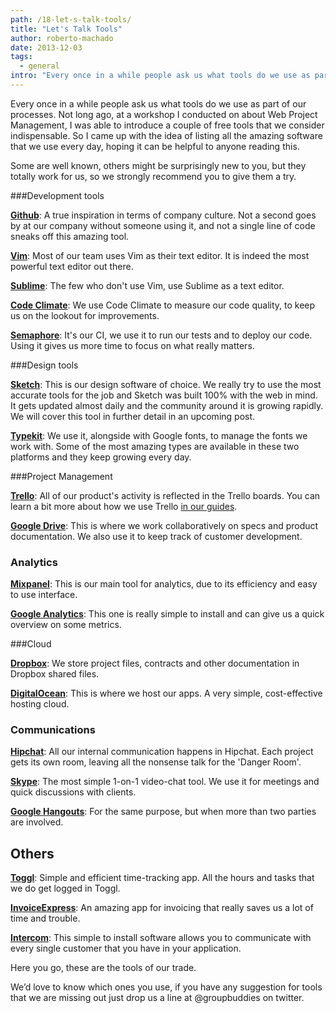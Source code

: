 ```yaml
---
path: /18-let-s-talk-tools/
title: "Let's Talk Tools"
author: roberto-machado
date: 2013-12-03
tags:
  - general
intro: "Every once in a while people ask us what tools do we use as part of our processes. Not long ago, at a workshop I conducted on about Web Project Management, I was able to introduce a couple of free tools that we consider indispensable. So I came up with the idea of listing all the amazing software that we use every day, hoping it can be helpful to anyone reading this."
---
```


Every once in a while people ask us what tools do we use as part of our processes. Not long ago, at a workshop I conducted on about Web Project Management, I was able to introduce a couple of free tools that we consider indispensable. So I came up with the idea of listing all the amazing software that we use every day, hoping it can be helpful to anyone reading this. 

Some are well known, others might be surprisingly new to you, but they totally work for us, so we strongly recommend you to give them a try. 

###Development tools

**[Github](https://github.com/)**:  A true inspiration in terms of company culture. Not a second goes by at our company without someone using it, and not a single line of code sneaks off this amazing tool.

**[Vim](https://www.vim.org/)**: Most of our team uses Vim as their text editor. It is indeed the most powerful text editor out there.

**[Sublime](https://www.sublimetext.com/)**: The few who don't use Vim, use Sublime as a text editor. 

**[Code Climate](https://codeclimate.com/)**: We use Code Climate to measure our code quality, to keep us on the lookout for improvements.

**[Semaphore](https://semaphoreapp.com/)**: It's our CI, we use it to run our tests and to deploy our code. Using it gives us more time to focus on what really matters.

###Design tools

**[Sketch](https://www.bohemiancoding.com/sketch/)**: This is our design software of choice. We really try to use the most accurate tools for the job and Sketch was built 100% with the web in mind. It gets updated almost daily and the community around it is growing rapidly. We will cover this tool in further detail in an upcoming post. 

**[Typekit](https://typekit.com/)**: We use it, alongside with Google fonts, to manage the fonts we work with. Some of the most amazing types are available in these two platforms and they keep growing every day.

###Project Management

**[Trello](https://trello.com/)**: All of our product's activity is reflected in the Trello boards. You can learn a bit more about how we use Trello [in our guides](https://github.com/groupbuddies/guides/tree/master/trello).

**[Google Drive](https://drive.google.com)**: This is where we work collaboratively on specs and product documentation. We also use it to keep track of customer development.

### Analytics

**[Mixpanel](https://mixpanel.com/)**: This is our main tool for analytics, due to its efficiency and easy to use interface.

**[Google Analytics](https://www.google.com/analytics/)**: This one is really simple to install and can give us a quick overview on some metrics. 

###Cloud

**[Dropbox](https://www.dropbox.com/)**: We store project files, contracts and other documentation in Dropbox shared files.

**[DigitalOcean](https://www.digitalocean.com/)**: This is where we host our apps. A very simple, cost-effective hosting cloud.


### Communications

**[Hipchat](https://www.hipchat.com/)**: All our internal communication happens in Hipchat. Each project gets its own room, leaving all the nonsense talk for the 'Danger Room'.

**[Skype](https://www.skype.com/)**: The most simple 1-on-1 video-chat tool. We use it for meetings and quick discussions with clients.

**[Google Hangouts](https://www.google.com/+/learnmore/hangouts/)**: For the same purpose, but when more than two parties are involved.

## Others
**[Toggl](https://www.toggl.com)**: Simple and efficient time-tracking app. All the hours and tasks that we do get logged in Toggl.

**[InvoiceExpress](https://www.invoicexpress.net/)**: An amazing app for invoicing that really saves us a lot of time and trouble.

**[Intercom](https://www.intercom.io)**: This simple to install software allows you to communicate with every single customer that you have in your application.



Here you go, these are the tools of our trade.

We’d love to know which ones you use, if you have any suggestion for tools that we are missing out just drop us a line at @groupbuddies on twitter.

 
